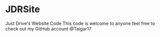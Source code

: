 # JDRSite
Just Drive's Website Code
This code is welcome to anyone feel free to check out my GitHub account
@Taigar17
